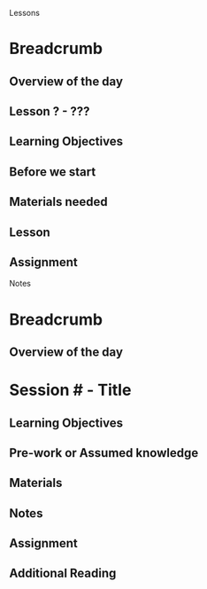 Lessons

# Breadcrumb

## Overview of the day

## Lesson ? - ???

## Learning Objectives

## Before we start

## Materials needed

## Lesson

## Assignment

Notes

# Breadcrumb

## Overview of the day

# Session # - Title

## Learning Objectives

## Pre-work or Assumed knowledge

## Materials

## Notes

## Assignment

## Additional Reading